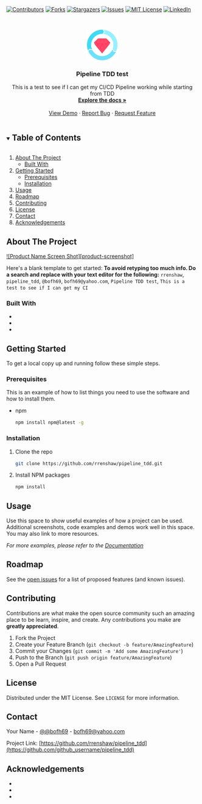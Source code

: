 <!--
*** Thanks for checking out the Best-README-Template. If you have a suggestion
*** that would make this better, please fork the repo and create a pull request
*** or simply open an issue with the tag "enhancement".
*** Thanks again! Now go create something AMAZING! :D
***
***
***
*** To avoid retyping too much info. Do a search and replace for the following:
*** rrenshaw, pipeline_tdd, @bofh69, bofh69@yahoo.com, Pipeline TDD test, This is a test to see if I can get my CI
-->



<!-- PROJECT SHIELDS -->
<!--
*** I'm using markdown "reference style" links for readability.
*** Reference links are enclosed in brackets [ ] instead of parentheses ( ).
*** See the bottom of this document for the declaration of the reference variables
*** for contributors-url, forks-url, etc. This is an optional, concise syntax you may use.
*** https://www.markdownguide.org/basic-syntax/#reference-style-links
-->
[![Contributors][contributors-shield]][contributors-url]
[![Forks][forks-shield]][forks-url]
[![Stargazers][stars-shield]][stars-url]
[![Issues][issues-shield]][issues-url]
[![MIT License][license-shield]][license-url]
[![LinkedIn][linkedin-shield]][linkedin-url]



<!-- PROJECT LOGO -->
<br />
<p align="center">
  <a href="https://github.com/rrenshaw/pipeline_tdd">
    <img src="images/logo.png" alt="Logo" width="80" height="80">
  </a>

  <h3 align="center">Pipeline TDD test</h3>

  <p align="center">
    This is a test to see if I can get my CI/CD Pipeline working while starting from TDD
    <br />
    <a href="https://github.com/rrenshaw/pipeline_tdd"><strong>Explore the docs »</strong></a>
    <br />
    <br />
    <a href="https://github.com/rrenshaw/pipeline_tdd">View Demo</a>
    ·
    <a href="https://github.com/rrenshaw/pipeline_tdd/issues">Report Bug</a>
    ·
    <a href="https://github.com/rrenshaw/pipeline_tdd/issues">Request Feature</a>
  </p>
</p>



<!-- TABLE OF CONTENTS -->
<details open="open">
  <summary><h2 style="display: inline-block">Table of Contents</h2></summary>
  <ol>
    <li>
      <a href="#about-the-project">About The Project</a>
      <ul>
        <li><a href="#built-with">Built With</a></li>
      </ul>
    </li>
    <li>
      <a href="#getting-started">Getting Started</a>
      <ul>
        <li><a href="#prerequisites">Prerequisites</a></li>
        <li><a href="#installation">Installation</a></li>
      </ul>
    </li>
    <li><a href="#usage">Usage</a></li>
    <li><a href="#roadmap">Roadmap</a></li>
    <li><a href="#contributing">Contributing</a></li>
    <li><a href="#license">License</a></li>
    <li><a href="#contact">Contact</a></li>
    <li><a href="#acknowledgements">Acknowledgements</a></li>
  </ol>
</details>



<!-- ABOUT THE PROJECT -->
## About The Project

[![Product Name Screen Shot][product-screenshot]](https://example.com)

Here's a blank template to get started:
**To avoid retyping too much info. Do a search and replace with your text editor for the following:**
`rrenshaw`, `pipeline_tdd`, `@bofh69`, `bofh69@yahoo.com`, `Pipeline TDD test`, `This is a test to see if I can get my CI`


### Built With

* []()
* []()
* []()



<!-- GETTING STARTED -->
## Getting Started

To get a local copy up and running follow these simple steps.

### Prerequisites

This is an example of how to list things you need to use the software and how to install them.
* npm
  ```sh
  npm install npm@latest -g
  ```

### Installation

1. Clone the repo
   ```sh
   git clone https://github.com/rrenshaw/pipeline_tdd.git
   ```
2. Install NPM packages
   ```sh
   npm install
   ```



<!-- USAGE EXAMPLES -->
## Usage

Use this space to show useful examples of how a project can be used. Additional screenshots, code examples and demos work well in this space. You may also link to more resources.

_For more examples, please refer to the [Documentation](https://example.com)_



<!-- ROADMAP -->
## Roadmap

See the [open issues](https://github.com/rrenshaw/pipeline_tdd/issues) for a list of proposed features (and known issues).



<!-- CONTRIBUTING -->
## Contributing

Contributions are what make the open source community such an amazing place to be learn, inspire, and create. Any contributions you make are **greatly appreciated**.

1. Fork the Project
2. Create your Feature Branch (`git checkout -b feature/AmazingFeature`)
3. Commit your Changes (`git commit -m 'Add some AmazingFeature'`)
4. Push to the Branch (`git push origin feature/AmazingFeature`)
5. Open a Pull Request



<!-- LICENSE -->
## License

Distributed under the MIT License. See `LICENSE` for more information.



<!-- CONTACT -->
## Contact

Your Name - [@@bofh69](https://twitter.com/@bofh69) - bofh69@yahoo.com

Project Link: [https://github.com/rrenshaw/pipeline_tdd](https://github.com/github_username/pipeline_tdd)



<!-- ACKNOWLEDGEMENTS -->
## Acknowledgements

* []()
* []()
* []()





<!-- MARKDOWN LINKS & IMAGES -->
<!-- https://www.markdownguide.org/basic-syntax/#reference-style-links -->
[contributors-shield]: https://img.shields.io/github/contributors/rrenshaw/repo.svg?style=for-the-badge
[contributors-url]: https://github.com/rrenshaw/repo/graphs/contributors
[forks-shield]: https://img.shields.io/github/forks/rrenshaw/repo.svg?style=for-the-badge
[forks-url]: https://github.com/rrenshaw/repo/network/members
[stars-shield]: https://img.shields.io/github/stars/rrenshaw/repo.svg?style=for-the-badge
[stars-url]: https://github.com/rrenshaw/repo/stargazers
[issues-shield]: https://img.shields.io/github/issues/rrenshaw/repo.svg?style=for-the-badge
[issues-url]: https://github.com/rrenshaw/repo/issues
[license-shield]: https://img.shields.io/github/license/rrenshaw/repo.svg?style=for-the-badge
[license-url]: https://github.com/rrenshaw/repo/blob/master/LICENSE.txt
[linkedin-shield]: https://img.shields.io/badge/-LinkedIn-black.svg?style=for-the-badge&logo=linkedin&colorB=555
[linkedin-url]: https://linkedin.com/in/rrenshaw